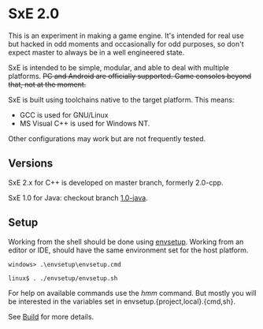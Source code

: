 # SxE 2.0

This is an experiment in making a game engine. It's intended for real use but hacked in odd moments and occasionally for odd purposes, so don't expect master to always be in a well engineered state.

SxE is intended to be simple, modular, and able to deal with multiple platforms. ~~PC and Android are officially supported. Game consoles beyond that, not at the moment.~~

SxE is built using toolchains native to the target platform. This means:

  - GCC is used for GNU/Linux
  - MS Visual C++ is used for Windows NT.

Other configurations may work but are not frequently tested.

## Versions

SxE 2.x for C++ is developed on master branch, formerly 2.0-cpp.

SxE 1.0 for Java: checkout branch [1.0-java](https://github.com/Spidey01/sxe/tree/1.0-java).

## Setup

Working from the shell should be done using [envsetup](https://github.com/Spidey01/envsetup). Working from an editor or IDE, should have the same environment set for the host platform.

	windows> .\envsetup\envsetup.cmd

	linux$ . ./envsetup/envsetup.sh

For help on available commands use the _hmm_ command. But mostly you will be interested in the variables set in envsetup.{project,local}.{cmd,sh}.

See [Build](docs/Build.md) for more details.
